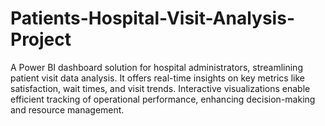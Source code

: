 # Patients-Hospital-Visit-Analysis-Project
A Power BI dashboard solution for hospital administrators, streamlining patient visit data analysis. It offers real-time insights on key metrics like satisfaction, wait times, and visit trends. Interactive visualizations enable efficient tracking of operational performance, enhancing decision-making and resource management.
